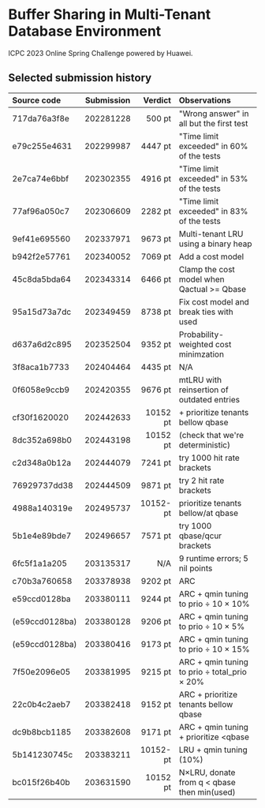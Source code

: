 # Buffer Sharing in Multi-Tenant Database Environment

ICPC 2023 Online Spring Challenge powered by Huawei.

## Selected submission history

| Source code | Submission | Verdict | Observations |
|:--- |:---:| ---:|:--- |
| 717da76a3f8e | 202281228 |    500 pt | "Wrong answer" in all but the first test |
| e79c255e4631 | 202299987 |   4447 pt | "Time limit exceeded" in 60% of the tests |
| 2e7ca74e6bbf | 202302355 |   4916 pt | "Time limit exceeded" in 53% of the tests |
| 77af96a050c7 | 202306609 |   2282 pt | "Time limit exceeded" in 83% of the tests |
| 9ef41e695560 | 202337971 |   9673 pt | Multi-tenant LRU using a binary heap |
| b942f2e57761 | 202340052 |   7069 pt | Add a cost model |
| 45c8da5bda64 | 202343314 |   6466 pt | Clamp the cost model when Qactual >= Qbase |
| 95a15d73a7dc | 202349459 |   8738 pt | Fix cost model and break ties with used |
| d637a6d2c895 | 202352504 |   9352 pt | Probability-weighted cost minimzation |
| 3f8aca1b7733 | 202404464 |   4435 pt | N/A |
| 0f6058e9ccb9 | 202420355 |   9676 pt | mtLRU with reinsertion of outdated entries |
| cf30f1620020 | 202442633 |  10152 pt | + prioritize tenants bellow qbase |
| 8dc352a698b0 | 202443198 |  10152 pt | (check that we're deterministic) |
| c2d348a0b12a | 202444079 |   7241 pt | try 1000 hit rate brackets |
| 76929737dd38 | 202444509 |   9871 pt | try 2 hit rate brackets |
| 4988a140319e | 202495737 | 10152- pt | prioritize tenants bellow/at qbase |
| 5b1e4e89bde7 | 202496657 |   7571 pt | try 1000 qbase/qcur brackets |
| 6fc5f1a1a205 | 203135317 |       N/A | 9 runtime errors; 5 nil points |
| c70b3a760658 | 203378938 |   9202 pt | ARC |
| e59ccd0128ba | 203380111 |   9244 pt | ARC + qmin tuning to prio ÷ 10 × 10% |
|(e59ccd0128ba)| 203380128 |   9206 pt | ARC + qmin tuning to prio ÷ 10 × 5% |
|(e59ccd0128ba)| 203380416 |   9173 pt | ARC + qmin tuning to prio ÷ 10 × 15% |
| 7f50e2096e05 | 203381995 |   9215 pt | ARC + qmin tuning to prio ÷ total_prio × 20% |
| 22c0b4c2aeb7 | 203382418 |   9152 pt | ARC + prioritize tenants bellow qbase |
| dc9b8bcb1185 | 203382608 |   9171 pt | ARC + qmin tuning + prioritize <qbase |
| 5b141230745c | 203383211 | 10152- pt | LRU + qmin tuning (10%) |
| bc015f26b40b | 203631590 |  10152 pt | N×LRU, donate from q < qbase then min(used) |
